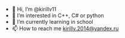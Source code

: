 - 👋 Hi, I’m @kirillv11
- 👀 I’m interested in C++, C# or python
- 🌱 I’m currently learning in school
- 📫 How to reach me kirillv.2014@yandex.ru

<!---
kirillv11/kirillv11 is a ✨ special ✨ repository because its `README.md` (this file) appears on your GitHub profile.
You can click the Preview link to take a look at your changes.
--->
